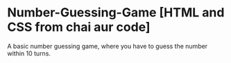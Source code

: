 # Number-Guessing-Game [HTML and CSS from chai aur code]
A basic number guessing game, where you have to guess the number within 10 turns.
